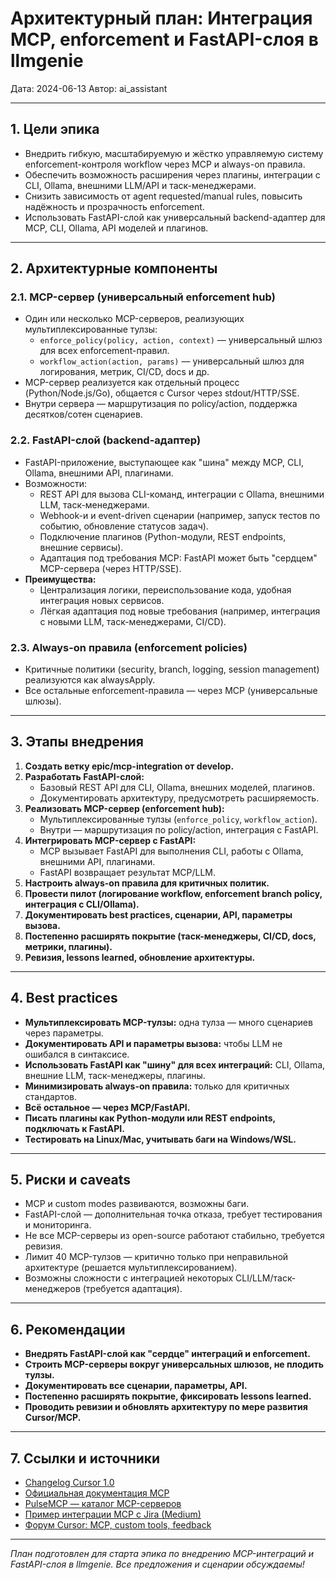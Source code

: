 # Архитектурный план: Интеграция MCP, enforcement и FastAPI-слоя в llmgenie

Дата: 2024-06-13
Автор: ai_assistant

---

## 1. Цели эпика
- Внедрить гибкую, масштабируемую и жёстко управляемую систему enforcement-контроля workflow через MCP и always-on правила.
- Обеспечить возможность расширения через плагины, интеграции с CLI, Ollama, внешними LLM/API и таск-менеджерами.
- Снизить зависимость от agent requested/manual rules, повысить надёжность и прозрачность enforcement.
- Использовать FastAPI-слой как универсальный backend-адаптер для MCP, CLI, Ollama, API моделей и плагинов.

---

## 2. Архитектурные компоненты
### 2.1. MCP-сервер (универсальный enforcement hub)
- Один или несколько MCP-серверов, реализующих мультиплексированные тулзы:
  - `enforce_policy(policy, action, context)` — универсальный шлюз для всех enforcement-правил.
  - `workflow_action(action, params)` — универсальный шлюз для логирования, метрик, CI/CD, docs и др.
- MCP-сервер реализуется как отдельный процесс (Python/Node.js/Go), общается с Cursor через stdout/HTTP/SSE.
- Внутри сервера — маршрутизация по policy/action, поддержка десятков/сотен сценариев.

### 2.2. FastAPI-слой (backend-адаптер)
- FastAPI-приложение, выступающее как "шина" между MCP, CLI, Ollama, внешними API, плагинами.
- Возможности:
  - REST API для вызова CLI-команд, интеграции с Ollama, внешними LLM, таск-менеджерами.
  - Webhook-и и event-driven сценарии (например, запуск тестов по событию, обновление статусов задач).
  - Подключение плагинов (Python-модули, REST endpoints, внешние сервисы).
  - Адаптация под требования MCP: FastAPI может быть "сердцем" MCP-сервера (через HTTP/SSE).
- **Преимущества:**
  - Централизация логики, переиспользование кода, удобная интеграция новых сервисов.
  - Лёгкая адаптация под новые требования (например, интеграция с новыми LLM, таск-менеджерами, CI/CD).

### 2.3. Always-on правила (enforcement policies)
- Критичные политики (security, branch, logging, session management) реализуются как alwaysApply.
- Все остальные enforcement-правила — через MCP (универсальные шлюзы).

---

## 3. Этапы внедрения
1. **Создать ветку epic/mcp-integration от develop.**
2. **Разработать FastAPI-слой:**
   - Базовый REST API для CLI, Ollama, внешних моделей, плагинов.
   - Документировать архитектуру, предусмотреть расширяемость.
3. **Реализовать MCP-сервер (enforcement hub):**
   - Мультиплексированные тулзы (`enforce_policy`, `workflow_action`).
   - Внутри — маршрутизация по policy/action, интеграция с FastAPI.
4. **Интегрировать MCP-сервер с FastAPI:**
   - MCP вызывает FastAPI для выполнения CLI, работы с Ollama, внешними API, плагинами.
   - FastAPI возвращает результат MCP/LLM.
5. **Настроить always-on правила для критичных политик.**
6. **Провести пилот (логирование workflow, enforcement branch policy, интеграция с CLI/Ollama).**
7. **Документировать best practices, сценарии, API, параметры вызова.**
8. **Постепенно расширять покрытие (таск-менеджеры, CI/CD, docs, метрики, плагины).**
9. **Ревизия, lessons learned, обновление архитектуры.**

---

## 4. Best practices
- **Мультиплексировать MCP-тулзы:** одна тулза — много сценариев через параметры.
- **Документировать API и параметры вызова:** чтобы LLM не ошибался в синтаксисе.
- **Использовать FastAPI как "шину" для всех интеграций:** CLI, Ollama, внешние LLM, таск-менеджеры, плагины.
- **Минимизировать always-on правила:** только для критичных стандартов.
- **Всё остальное — через MCP/FastAPI.**
- **Писать плагины как Python-модули или REST endpoints, подключать к FastAPI.**
- **Тестировать на Linux/Mac, учитывать баги на Windows/WSL.**

---

## 5. Риски и caveats
- MCP и custom modes развиваются, возможны баги.
- FastAPI-слой — дополнительная точка отказа, требует тестирования и мониторинга.
- Не все MCP-серверы из open-source работают стабильно, требуется ревизия.
- Лимит 40 MCP-тулзов — критично только при неправильной архитектуре (решается мультиплексированием).
- Возможны сложности с интеграцией некоторых CLI/LLM/таск-менеджеров (требуется адаптация).

---

## 6. Рекомендации
- **Внедрять FastAPI-слой как "сердце" интеграций и enforcement.**
- **Строить MCP-серверы вокруг универсальных шлюзов, не плодить тулзы.**
- **Документировать все сценарии, параметры, API.**
- **Постепенно расширять покрытие, фиксировать lessons learned.**
- **Проводить ревизии и обновлять архитектуру по мере развития Cursor/MCP.**

---

## 7. Ссылки и источники
- [Changelog Cursor 1.0](https://www.cursor.com/changelog)
- [Официальная документация MCP](https://docs.cursor.com/context/model-context-protocol)
- [PulseMCP — каталог MCP-серверов](https://www.pulsemcp.com/clients/cursor-ide)
- [Пример интеграции MCP с Jira (Medium)](https://medium.com/@levi_yehuda/cursor-mcp-a-5-minute-quick-start-guide-3c6f214557d5)
- [Форум Cursor: MCP, custom tools, feedback](https://forum.cursor.com/)

---

_План подготовлен для старта эпика по внедрению MCP-интеграций и FastAPI-слоя в llmgenie. Все предложения и сценарии обсуждаемы!_ 